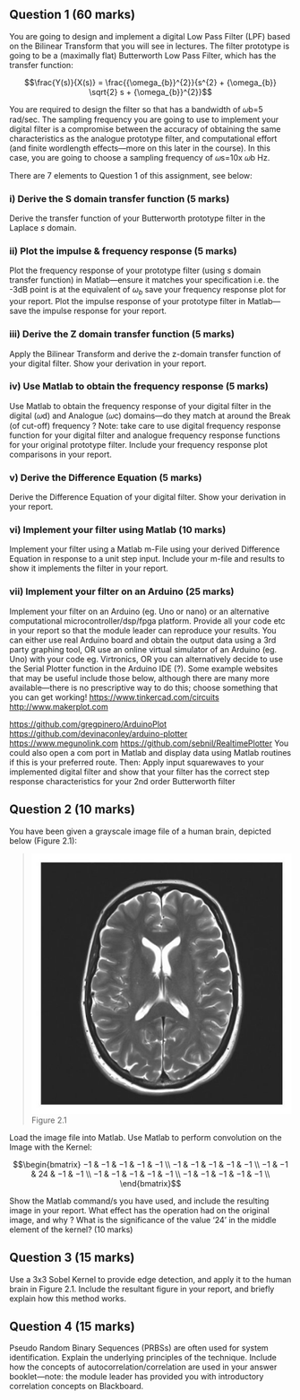 
## Question 1 (60 marks)
You are going to design and implement a digital Low Pass Filter (LPF) based on the Bilinear Transform that you will see in lectures. The filter prototype is going to be a (maximally flat) Butterworth Low Pass Filter, which has the transfer function:

$$\frac{Y(s)}{X(s)} = \frac{{\omega_{b}}^{2}}{s^{2} + {\omega_{b}} \sqrt{2} s + {\omega_{b}}^{2}}$$

You are required to design the filter so that has a bandwidth of 𝜔b=5 rad/sec. The sampling frequency you are going to use to implement your digital filter is a compromise between the accuracy of obtaining the same characteristics as the analogue prototype filter, and computational effort (and finite wordlength effects—more on this later in the course). In this case, you are going to choose a sampling frequency of 𝜔s=10x 𝜔b Hz. 

There are 7 elements to Question 1 of this assignment, see below: 

### i) Derive the S domain transfer function (5 marks) 
Derive the transfer function of your Butterworth prototype filter in the Laplace $s$ domain. 
### ii) Plot the impulse & frequency response (5 marks)
Plot the frequency response of your prototype filter (using $s$ domain transfer function) in Matlab—ensure it matches your specification i.e. the -3dB point is at the equivalent of ${\omega_{b}}$ save your frequency response plot for your report. Plot the impulse response of your prototype filter in Matlab—save the impulse response for your report. 
### iii) Derive the Z domain transfer function (5 marks) 
Apply the Bilinear Transform and derive the z-domain transfer function of your digital filter. Show your derivation in your report.

### iv) Use Matlab to obtain the frequency response (5 marks) 
Use Matlab to obtain the frequency response of your digital filter in the digital (𝜔d) and Analogue (𝜔c) domains—do they match at around the Break (of cut-off) frequency ? Note: take care to use digital frequency response function for your digital filter and analogue frequency response functions for your original prototype filter. Include your frequency response plot comparisons in your report.
### v) Derive the Difference Equation (5 marks) 
Derive the Difference Equation of your digital filter. Show your derivation in your report. 
### vi) Implement your filter using Matlab (10 marks) 
Implement your filter using a Matlab m-File using your derived Difference Equation in response to a unit step input. Include your m-file and results to show it implements the filter in your report. 
### vii) Implement your filter on an Arduino (25 marks)
Implement your filter on an Arduino (eg. Uno or nano) or an alternative computational microcontroller/dsp/fpga platform. Provide all your code etc in your report so that the module leader can reproduce your results. You can either use real Arduino board and obtain the output data using a 3rd party graphing tool, OR use an online virtual simulator of an Arduino (eg. Uno) with your code eg. Virtronics, OR you can alternatively decide to use the Serial Plotter function in the Arduino IDE (?). Some example websites that may be useful include those below, although there are many more available—there is no prescriptive way to do this; choose something that you can get working! 
https://www.tinkercad.com/circuits 
http://www.makerplot.com

https://github.com/gregpinero/ArduinoPlot 
https://github.com/devinaconley/arduino-plotter 
https://www.megunolink.com 
https://github.com/sebnil/RealtimePlotter 
You could also open a com port in Matlab and display data using Matlab 
routines if this is your preferred route. 
Then: 
Apply input squarewaves to your implemented digital filter and show that your filter has the correct step response characteristics for your 2nd order Butterworth filter 


## Question 2 (10 marks)
You have been given a grayscale image file of a human brain, depicted below (Figure 2.1):

> ![Brain_BW512x512](Brain_BW512x512.png)
> Figure 2.1

Load the image file into Matlab. 
Use Matlab to perform convolution on the Image with the Kernel:

$$\begin{bmatrix} 
−1 & −1 & −1 & −1 & −1 \\
−1 & −1 & −1 & −1 & −1 \\
−1 & −1 & 24 & −1 & −1 \\
−1 & −1 & −1 & −1 & −1 \\
−1 & −1 & −1 & −1 & −1 \\
\end{bmatrix}$$

Show the Matlab command/s you have used, and include the resulting image in your report. 
What effect has the operation had on the original image, and why ? What is the significance of 
the value ‘24’ in the middle element of the kernel? 
(10 marks) 

## Question 3 (15 marks)
Use a 3x3 Sobel Kernel to provide edge detection, and apply it to the human brain in Figure 2.1. 
Include the resultant figure in your report, and briefly explain how this method works. 
 
## Question 4 (15 marks)
Pseudo Random Binary Sequences (PRBSs) are often used for system identification. Explain the underlying principles of the technique. Include how the concepts of autocorrelation/correlation are used in your answer booklet—note: the module leader has provided you with introductory correlation concepts on Blackboard. 

